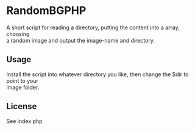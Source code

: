 RandomBGPHP
============
A short script for reading a directory, putting the content into a array, choosing  
a random image and output the image-name and directory.

Usage
-----
Install the script into whatever directory you like, then change the $dir to point to your  
image folder.

License
-------
See index.php